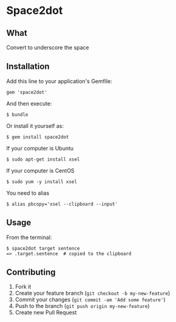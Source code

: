# Space2dot
## What
Convert to underscore the space

## Installation

Add this line to your application's Gemfile:

    gem 'space2dot'

And then execute:

    $ bundle

Or install it yourself as:

    $ gem install space2dot

If your computer is Ubuntu

    $ sudo apt-get install xsel

If your computer is CentOS

    $ sudo yum -y install xsel

You need to alias

    $ alias pbcopy='xsel --clipboard --input'

## Usage

From the terminal:

    $ space2dot target sentence
    => .target.sentence  # copied to the clipboard

## Contributing

1. Fork it
2. Create your feature branch (`git checkout -b my-new-feature`)
3. Commit your changes (`git commit -am 'Add some feature'`)
4. Push to the branch (`git push origin my-new-feature`)
5. Create new Pull Request

